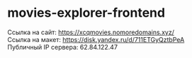 # movies-explorer-frontend

Ссылка на сайт: https://xcqmovies.nomoredomains.xyz/  
Ссылка на макет: https://disk.yandex.ru/d/711ETGyQztbPeA  
Публичный IP сервера: 62.84.122.47
